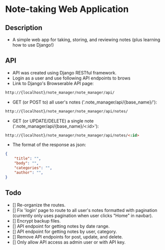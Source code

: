 # Note-taking Web Application
## Description
* A simple web app for taking, storing, and reviewing notes (plus learning how to use Django!)

## API
* API was created using Django RESTful framework.
* Login as a user and use following API endpoints to brows
* Link to Django's Browserable API page:
```html
http://{localhost}/note_manager/note_manager/api/
```
* GET (or POST to) all user's notes ('.note_manager/api/{base_name}/'):
```html
http://{localhost}/note_manager/note_manager/api/notes/
```
* GET (or UPDATE/DELETE) a single note ('.note_manager/api/{base_name}/<:id>'):
```html
http://{localhost}/note_manager/note_manager/api/notes/<:id>
```
* The format of the response as json:
```json
{
    "title": "",
    "body": "",
    "categories": "",
    "author": "",
}
```

## Todo
* [] Re-organize the routes.
* [] Fix 'login' page to route to all user's notes formatted with pagination (currently only uses pagination when user clicks "Home" in navbar).
* [] Encrypt backup files.
* [] API endpoint for getting notes by date range.
* [] API endpoint for getting notes by user, category.
* [] Remove API endpoints for post, update, and delete.
* [] Only allow API access as admin user or with API key.